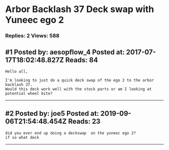 # Arbor Backlash 37 Deck swap with Yuneec ego 2

### Replies: 2 Views: 588

## \#1 Posted by: aesopflow_4 Posted at: 2017-07-17T18:02:48.827Z Reads: 84

```
Hello all,

I'm looking to just do a quick deck swap of the ego 2 to the arbor backlash 37. 
Would this deck work well with the stock parts or am I looking at potential wheel bite?
```

---
## \#2 Posted by: joe5 Posted at: 2019-09-06T21:54:48.454Z Reads: 23

```
did you ever end up doing a deckswap  on the yuneec ego 2?
if so what deck
```

---
